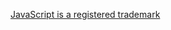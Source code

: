 [JavaScript is a registered trademark](https://dev.to/theoutlander/oracle-owns-the-trademark-to-javascript-1fil)
